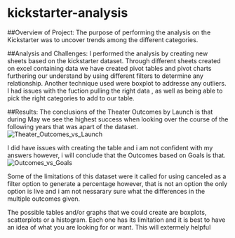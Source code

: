 # kickstarter-analysis

##Overview of Project: 
The purpose of performing the analysis on the Kickstarter was to uncover trends among the different categories.

##Analysis and Challenges:
I performed the analysis by creating new sheets based on the kickstarter dataset. Through different sheets created on excel containing data we have created pivot tables and pivot charts furthering our understand by using different filters to determine any relationship. Another technique used were boxplot to addresse any outliers. I had issues with the fuction pulling the right data , as well as being able to pick the right categories to add to our table.

##Results:
The conclusions of the Theater Outcomes by Launch is that during May we see the highest success when looking over the course of the following years that was apart of the dataset.
![Theater_Outcomes_vs_Launch](https://user-images.githubusercontent.com/31675832/134993921-a0ec5704-1914-4d1c-8e7d-8651173ce525.PNG)

I did have issues with creating the table and i am not confident with my answers however, i will conclude that the Outcomes based on Goals is that. ![Outcomes_vs_Goals](https://user-images.githubusercontent.com/31675832/135002841-485c3e64-ee09-4471-895e-1ce75514220d.PNG)

Some of the limitations of this dataset were it called for using canceled as a filter option to generate a percentage however, that is not an option the only option is live and i am not nessarary sure what the differences in the multiple outcomes given.

The possible tables and/or graphs that we could create are boxplots, scatterplots or a histogram. Each one has its limitation and it is best to have an idea of what you are looking for or want. This will extermely helpful
